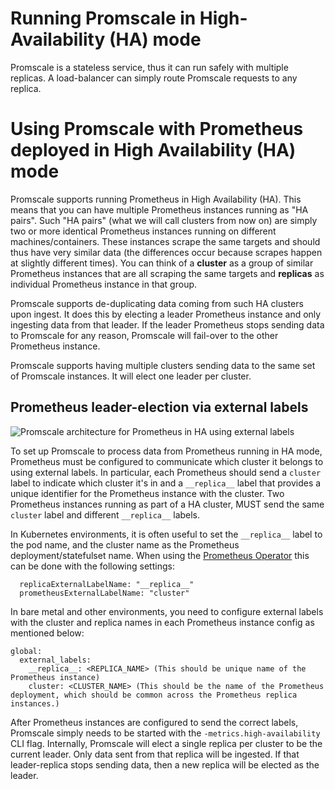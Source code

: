 # Running Promscale in High-Availability (HA) mode

Promscale is a stateless service, thus it can run safely with multiple
replicas. A load-balancer can simply route Promscale requests to any replica.

# Using Promscale with Prometheus deployed in High Availability (HA) mode

Promscale supports running Prometheus in High Availability (HA). This means
that you can have multiple Prometheus instances running as "HA
pairs". Such "HA pairs" (what we will call clusters from now on) are simply two
or more identical Prometheus instances running on different
machines/containers. These instances scrape the same targets and should thus
have very similar data (the differences occur because scrapes happen at slightly
different times). You can think of a **cluster** as a group of similar
Prometheus instances that are all scraping the same targets and **replicas**
as individual Prometheus instance in that group.

Promscale supports de-duplicating data coming from such HA clusters upon
ingest. It does this by electing a leader Prometheus instance and only
ingesting data from that leader. If the leader Prometheus stops sending data
to Promscale for any reason, Promscale will fail-over to the other Prometheus
instance.

Promscale supports having multiple clusters sending data to the same set of
Promscale instances. It will elect one leader per cluster.

## Prometheus leader-election via external labels

![Promscale architecture for Prometheus in HA using external labels](https://raw.githubusercontent.com/timescale/promscale/master/docs/high-availability/new_ha_system.png)

To set up Promscale to process data from Prometheus running in HA mode,
Prometheus must be configured to communicate which cluster it belongs to
using external labels. In particular, each Prometheus should send a `cluster`
label to indicate which cluster it's in and a `__replica__` label that
provides a unique identifier for the Prometheus instance with the cluster.
Two Prometheus instances running as part of a HA cluster, MUST send the same
`cluster` label and different `__replica__` labels.

In Kubernetes environments, it is often useful to set the `__replica__`
label to the pod name, and the cluster name as the Prometheus deployment/statefulset name. When using the [Prometheus Operator](https://github.com/prometheus-operator/prometheus-operator#prometheus-operator) this can be done
with the following settings:

```
  replicaExternalLabelName: "__replica__"
  prometheusExternalLabelName: "cluster"
```

In bare metal and other environments, you need to configure external labels with the cluster and replica names in each Prometheus instance config as mentioned below:

```
global:
  external_labels:
    __replica__: <REPLICA_NAME> (This should be unique name of the Prometheus instance)
    cluster: <CLUSTER_NAME> (This should be the name of the Prometheus deployment, which should be common across the Prometheus replica instances.)
```

After Prometheus instances are configured to send the correct labels,
Promscale simply needs to be started with the `-metrics.high-availability` CLI flag.
Internally, Promscale will elect a single replica per cluster to be the
current leader. Only data sent from that replica will be ingested. If that
leader-replica stops sending data, then a new replica will be elected as the
leader.
